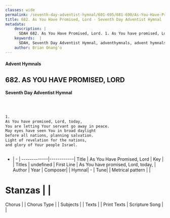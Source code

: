 ```yaml
---
classes: wide
permalink: /seventh-day-adventist-hymnal/601-695/681-690/As-You-Have-Promised,-Lord/
title: 682. As You Have Promised, Lord - Seventh Day Adventist Hymnal
metadata:
    description: |
      SDAH 682. As You Have Promised, Lord. 1. As You have promised, Lord, today, You are letting Your servant go away in peace. May eyes have seen You in broad daylight before all nations, planning salvation. Light of revelation for the nations, and glory of Your people Israel.
    keywords:  |
      SDAH, Seventh Day Adventist Hymnal, adventhymnals, advent hymnals, As You Have Promised, Lord, As You have promised, Lord, today, 
    author: Brian Onang'o
---
```


#### Advent Hymnals
## 682. AS YOU HAVE PROMISED, LORD
#### Seventh Day Adventist Hymnal

```txt



1.
As You have promised, Lord, today,
You are letting Your servant go away in peace.
May eyes have seen You in broad daylight
before all nations, planning salvation.
Light of revelation for the nations,
and glory of Your people Israel.



```

- |   -  |
-------------|------------|
Title | As You Have Promised, Lord |
Key |  |
Titles | undefined |
First Line | As You have promised, Lord, today, |
Author | 
Year | 
Composer|  |
Hymnal|  - |
Tune|  |
Metrical pattern | |
# Stanzas |  |
Chorus |  |
Chorus Type |  |
Subjects |  |
Texts |  |
Print Texts | 
Scripture Song |  |
  
